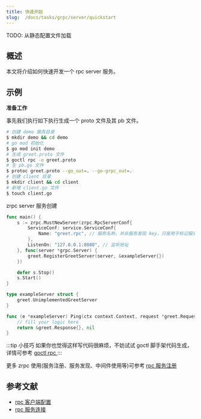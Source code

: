 ```yaml
---
title: 快速开始
slug:  /docs/tasks/grpc/server/quickstart
---
```


TODO: 从静态配置文件加载

## 概述

本文将介绍如何快速开发一个 rpc server 服务。

## 示例

**准备工作**

事先我们执行如下执行生成一个 proto 文件及其 pb 文件。

```bash
# 创建 demo 服务目录
$ mkdir demo && cd demo
# go mod 初始化
$ go mod init demo
# 生成 greet.proto 文件
$ goctl rpc -o greet.proto
# 生 pb.go 文件
$ protoc greet.proto --go_out=. --go-grpc_out=.
# 创建 client 目录
$ mkdir client && cd client
# 新增 client.go 文件
$ touch client.go
```

zrpc server 服务创建

```go
func main() {
	s := zrpc.MustNewServer(zrpc.RpcServerConf{
		ServiceConf: service.ServiceConf{
			Name: "greet.rpc", // 服务名称，并非服务发现 key，只是用于标记服务
		},
		ListenOn: "127.0.0.1:8080", // 监听地址
	}, func(server *grpc.Server) {
		greet.RegisterGreetServer(server, &exampleServer{})
	})

	defer s.Stop()
	s.Start()
}

type exampleServer struct {
	greet.UnimplementedGreetServer
}

func (e *exampleServer) Ping(ctx context.Context, request *greet.Request) (*greet.Response, error) {
	// fill your logic here
	return &greet.Response{}, nil
}
```

:::tip 小技巧
如果你也觉得这样写代码很麻烦，不妨试试 goctl 脚手架代码生成，详情可参考 <a href="/docs/tutorials/cli/rpc" target="_blank"> goctl rpc </a>
:::

更多 zrpc 使用(服务注册、服务发现、中间件使用等)可参考 <a href="/docs/tutorials/grpc/server/register" target="_blank"> rpc 服务注册 </a>

## 参考文献

- <a href="/docs/tutorials/grpc/client/configuration" target="_blank"> rpc 客户端配置 </a>
- <a href="/docs/tutorials/grpc/client/conn" target="_blank"> rpc 服务连接 </a>